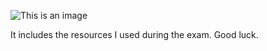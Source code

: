 ![This is an image](https://images.credly.com/images/3ad6f601-05ce-489c-a97c-462b55957833/WiFu-OSWP-badge.png)


It includes the resources I used during the exam. Good luck.
